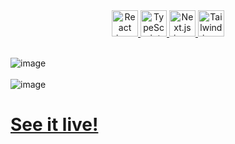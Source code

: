 <div align="center">
<a href="https://react.dev/">
  <img width=42 height=42 src="https://skillicons.dev/icons?i=react" alt="React icon" title="React" />
</a>

<a href="https://www.typescriptlang.org/">
  <img width=42 height=42 src="https://skillicons.dev/icons?i=typescript" alt="TypeScript icon" title="TypeScript" />
</a>

<a href="https://nextjs.org/">
  <img width=42 height=42 src="https://skillicons.dev/icons?i=nextjs" alt="Next.js icon" title="Next.js" />
</a>

<a href="https://tailwindcss.com/">
  <img width=42 height=42 src="https://skillicons.dev/icons?i=tailwind" alt="Tailwind icon" title="Tailwind" />
</a>
</div>
<br/>

![image](https://github.com/ikarofelix/Portfolio/assets/117465215/7f409c69-d718-4cc9-a0a8-f29c0c01691f)
<br/>
<br/>
![image](https://github.com/ikarofelix/Portfolio/assets/117465215/a03b9a6a-e986-48e2-af01-41184c14041c)


# [See it live!](https://ikarofelix.web.app)
